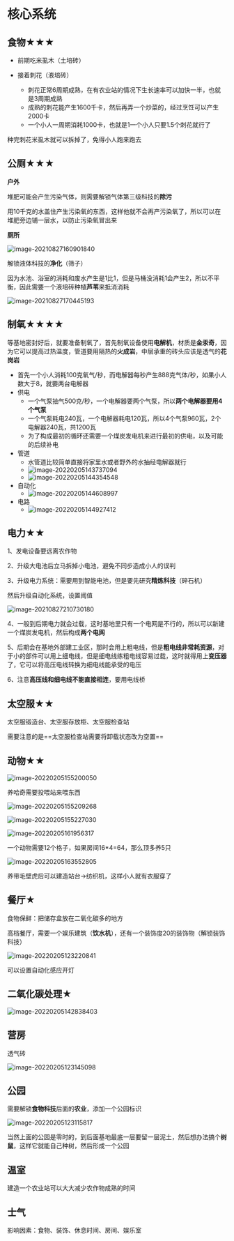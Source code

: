 # 核心系统

## 食物★★★

+ 前期吃米虱木（土培砖）

+ 接着刺花（液培砖）
  + 刺花正常6周期成熟，在有农业站的情况下生长速率可以加快一半，也就是3周期成熟
  + 成熟的刺花能产生1600千卡，然后再弄一个炒菜的，经过烹饪可以产生2000卡
  + 一个小人一周期消耗1000卡，也就是1一个小人只要1.5个刺花就行了

种完刺花米虱木就可以拆掉了，免得小人跑来跑去

## 公厕★★★

**户外**

堆肥可能会产生污染气体，则需要解锁气体第三级科技的**除污**

用10千克的水盖住产生污染氧的东西，这样他就不会再产污染氧了，所以可以在堆肥旁边铺一层水，以防止污染氧冒出来

**厕所**

![image-20210827160901840](img/image-20210827160901840.png)

解锁液体科技的**净化**（筛子）

因为水池、浴室的消耗和废水产生是1比1，但是马桶没消耗1会产生2，所以不平衡，因此需要一个液培砖种植**芦苇**来抵消消耗

![image-20210827170445193](img/image-20210827170445193.png)

## 制氧★★★★

等基地密封好后，就要准备制氧了，首先制氧设备使用**电解机**，材质是**金汞奇**，因为它可以提高过热温度，管道要用隔热的**火成岩**，中层承重的砖头应该是透气的**花岗岩**

+ 首先一个小人消耗100克氧气/秒，而电解器每秒产生888克气体/秒，如果小人数大于8，就要两台电解器
+ 供电
  + 一个气泵抽气500克/秒，一个电解器要两个气泵，所以**两个电解器要用4个气泵**
  + 一个气泵耗电240瓦，一个电解器耗电120瓦，所以4个气泵960瓦，2个电解器240瓦，共1200瓦
  + 为了构成最初的循环还需要一个煤炭发电机来进行最初的供电，以及可能的后续补电
+ 管道
  + 水管道比较简单直接将家里水或者野外的水抽经电解器就行
  + ![image-20220205143737094](img/image-20220205143737094.png)
  + ![image-20220205144354548](img/image-20220205144354548.png)
+ 自动化
  + ![image-20220205144608997](img/image-20220205144608997.png)
+ 电路
  + ![image-20220205144927412](img/image-20220205144927412.png)

## 电力★★

1、发电设备要远离农作物

2、升级大电池后立马拆掉小电池，避免不同步造成小人的误判

3、升级电力系统：需要用到智能电池，但是要先研究**精炼科技**（碎石机）

然后升级自动化系统，设置阈值

![image-20210827210730180](img/image-20210827210730180.png)

4、一般到后期电力就会过载，这时基地里只有一个电网是不行的，所以可以新建一个煤炭发电机，然后构成**两个电网**

5、后期会在基地外部建工业区，那时会用上粗电线，但是**粗电线非常耗资源**，对于小的部件可以用上细电线，但是细电线练粗电线容易过载，这时就得用上**变压器**了，它可以将高压电线转换为细电线能承受的电压

6、注意**高压线和细电线不能直接相连**，要用电线桥

## 太空服★★

太空服锻造台、太空服存放柜、太空服检查站

需要注意的是==太空服检查站需要将卸载状态改为空置==

## 动物★★

![image-20220205155200050](img/image-20220205155200050.png)

养哈奇需要投喂站来喂东西

![image-20220205155209268](img/image-20220205155209268.png)

![image-20220205155227030](img/image-20220205155227030.png)

![image-20220205161956317](img/image-20220205161956317.png)

一个动物需要12个格子，如果房间16*4=64，那么顶多养5只

![image-20220205163552805](img/image-20220205163552805.png)

养带毛壁虎后可以建造站台->纺织机，这样小人就有衣服穿了

## 餐厅★

食物保鲜：把储存盒放在二氧化碳多的地方

高档餐厅，需要一个娱乐建筑（**饮水机**），还有一个装饰度20的装饰物（解锁装饰科技）

![image-20220205123220841](img/image-20220205123220841.png)

可以设置自动化感应开灯

## 二氧化碳处理★

![image-20220205142838403](img/image-20220205142838403.png)

## 营房

透气砖

![image-20220205123145098](img/image-20220205123145098.png)

## 公园

需要解锁**食物科技**后面的**农业**，添加一个公园标识

![image-20220205123115817](img/image-20220205123115817.png)

当然上面的公园是零时的，到后面基地最底一层要留一层泥土，然后想办法搞个**树鼠**，这样它就能自己种树，然后形成一个公园

## 温室

建造一个农业站可以大大减少农作物成熟的时间

## 士气

影响因素：食物、装饰、休息时间、房间、娱乐室



